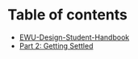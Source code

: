 # Table of contents

* [EWU-Design-Student-Handbook](README.md)
* [Part 2: Getting Settled](part-2-getting-settled.md)


